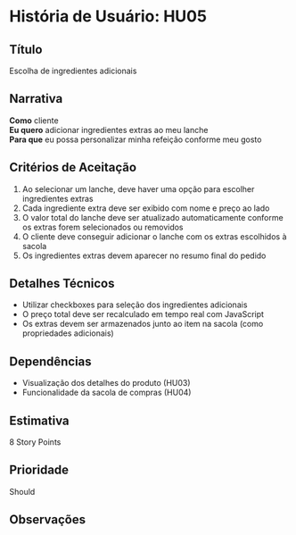 # História de Usuário: HU05

## Título

Escolha de ingredientes adicionais

## Narrativa

**Como** cliente  
**Eu quero** adicionar ingredientes extras ao meu lanche  
**Para que** eu possa personalizar minha refeição conforme meu gosto

## Critérios de Aceitação

1. Ao selecionar um lanche, deve haver uma opção para escolher ingredientes extras  
2. Cada ingrediente extra deve ser exibido com nome e preço ao lado  
3. O valor total do lanche deve ser atualizado automaticamente conforme os extras forem selecionados ou removidos  
4. O cliente deve conseguir adicionar o lanche com os extras escolhidos à sacola  
5. Os ingredientes extras devem aparecer no resumo final do pedido

## Detalhes Técnicos

- Utilizar checkboxes para seleção dos ingredientes adicionais  
- O preço total deve ser recalculado em tempo real com JavaScript  
- Os extras devem ser armazenados junto ao item na sacola (como propriedades adicionais)

## Dependências

- Visualização dos detalhes do produto (HU03)  
- Funcionalidade da sacola de compras (HU04)

## Estimativa

8 Story Points

## Prioridade

Should

## Observações
